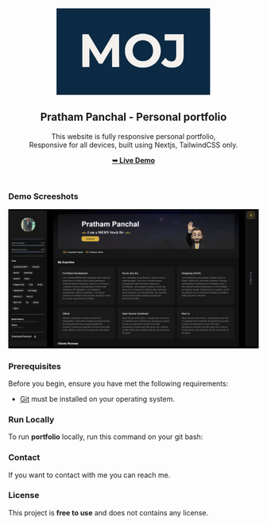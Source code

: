<div align="center">
  

  <br />
  <br />
  
  <img src="./public/readme-images/moj.png" />

  <h2 align="center">Pratham Panchal - Personal portfolio</h2>

This website is fully responsive personal portfolio, <br />Responsive for all devices, built using Nextjs, TailwindCSS only.

<a href="https://pratham-panchal.netlify.app/"><strong>➥ Live Demo</strong></a>

</div>

<br />

### Demo Screeshots

![Pratham Portfolio Desktop Demo](./public/portfolio.png "Desktop Demo")

### Prerequisites

Before you begin, ensure you have met the following requirements:

- [Git](https://git-scm.com/downloads "Download Git") must be installed on your operating system.

### Run Locally

To run **portfolio** locally, run this command on your git bash:


### Contact

If you want to contact with me you can reach me.

### License

This project is **free to use** and does not contains any license.
